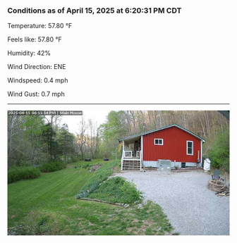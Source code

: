 ### Conditions as of April 15, 2025 at 6:20:31 PM CDT 

Temperature: 57.80 &deg;F

Feels like: 57.80 &deg;F

Humidity: 42%

Wind Direction: ENE

Windspeed: 0.4 mph

Wind Gust: 0.7 mph

---

<img src="./images/latest.jpeg"/>

